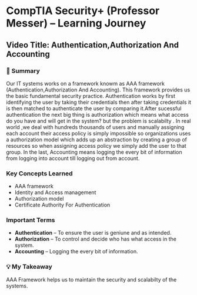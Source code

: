 # CompTIA Security+ (Professor Messer) – Learning Journey

## Video Title: Authentication,Authorization And Accounting

### 📌 Summary
Our IT systems works on a framework knowm as AAA framework (Authentication,Authorization And Accounting). This framework provides us
the basic fundamental security practice. Authentication works by first identifying the user by taking their credentials then after taking
credentials it is then matched to authenticate the user by comparing it.After sucessful authentication the next big thing is authorization
which means what access do you have and will get in the system? but the problem is scalabilty . In real world ,we deal with hundreds
thousands of users and manually assigning each account their access policy is simply impossible so organizations uses a authorization
model which adds up an abstraction by creating a group of resources so when assigning access policy we simply add the user to that group.
In the last, Accounting means logging the every bit of information from logging into account till logging out from account. 


### Key Concepts Learned
- AAA framework
- Identity and Access management
- Authorization model
- Certificate Authority For Authentication

### Important Terms
- **Authentication** – To ensure the user is geniune and as intended.
- **Authorization** – To control and decide who has what access in the system.  
- **Accounting** – Logging the every bit of information. 

### 💡 My Takeaway
AAA Framework helps us to maintain the security and scalabilty of the systems.
